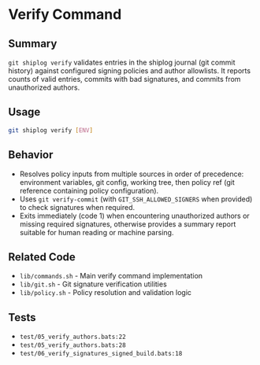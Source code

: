 # Verify Command

## Summary
`git shiplog verify` validates entries in the shiplog journal (git commit history) against configured signing policies and author allowlists. It reports counts of valid entries, commits with bad signatures, and commits from unauthorized authors.

## Usage
```bash
git shiplog verify [ENV]
```

## Behavior
- Resolves policy inputs from multiple sources in order of precedence: environment variables, git config, working tree, then policy ref (git reference containing policy configuration).
- Uses `git verify-commit` (with `GIT_SSH_ALLOWED_SIGNERS` when provided) to check signatures when required.
- Exits immediately (code 1) when encountering unauthorized authors or missing required signatures, otherwise provides a summary report suitable for human reading or machine parsing.

## Related Code
- `lib/commands.sh` - Main verify command implementation
- `lib/git.sh` - Git signature verification utilities
- `lib/policy.sh` - Policy resolution and validation logic

## Tests
- `test/05_verify_authors.bats:22`
- `test/05_verify_authors.bats:28`
- `test/06_verify_signatures_signed_build.bats:18`
